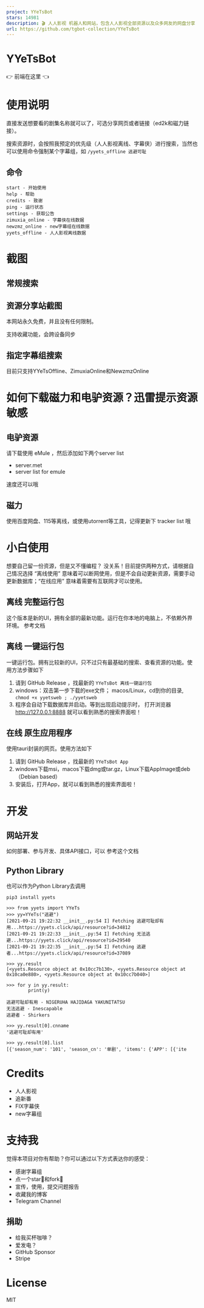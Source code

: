 ```yaml
---
project: YYeTsBot
stars: 14981
description: 🎬 人人影视 机器人和网站，包含人人影视全部资源以及众多网友的网盘分享
url: https://github.com/tgbot-collection/YYeTsBot
---
```


YYeTsBot
========

👉 前端在这里 👈

使用说明
====

直接发送想要看的剧集名称就可以了，可选分享网页或者链接（ed2k和磁力链接）。

搜索资源时，会按照我预定的优先级（人人影视离线、字幕侠）进行搜索，当然也可以使用命令强制某个字幕组，如 `/yyets_offline 逃避可耻`

命令
--

```
start - 开始使用
help - 帮助
credits - 致谢
ping - 运行状态
settings - 获取公告
zimuxia_online - 字幕侠在线数据  
newzmz_online - new字幕组在线数据 
yyets_offline - 人人影视离线数据
```

截图
==

常规搜索
----

资源分享站截图
-------

本网站永久免费，并且没有任何限制。

支持收藏功能，会跨设备同步

指定字幕组搜索
-------

目前只支持YYeTsOffline、ZimuxiaOnline和NewzmzOnline

如何下载磁力和电驴资源？迅雷提示资源敏感
====================

电驴资源
----

请下载使用 eMule ，然后添加如下两个server list

-   server.met
-   server list for emule

速度还可以哦

磁力
--

使用百度网盘、115等离线，或使用utorrent等工具，记得更新下 tracker list 哦

小白使用
====

想要自己留一份资源，但是又不懂编程？ 没关系！目前提供两种方式，请根据自己情况选择 “离线使用” 意味着可以断网使用，但是不会自动更新资源，需要手动更新数据库；“在线应用” 意味着需要有互联网才可以使用。

离线 完整运行包
--------

这个版本是新的UI，拥有全部的最新功能。运行在你本地的电脑上，不依赖外界环境。 参考文档

离线 一键运行包
--------

一键运行包。拥有比较新的UI，只不过只有最基础的搜索、查看资源的功能。使用方法步骤如下

1.  请到 GitHub Release ，找最新的 `YYeTsBot 离线一键运行包`
2.  windows：双击第一步下载的exe文件； macos/Linux，cd到你的目录, `chmod +x yyetsweb ; ./yyetsweb`
3.  程序会自动下载数据库并启动。等到出现启动提示时， 打开浏览器 http://127.0.0.1:8888 就可以看到熟悉的搜索界面啦！

在线 原生应用程序
---------

使用tauri封装的网页。使用方法如下

1.  请到 GitHub Release ，找最新的 `YYeTsBot App`
2.  windows下载msi，macos下载dmg或tar.gz，Linux下载AppImage或deb（Debian based）
3.  安装后，打开App，就可以看到熟悉的搜索界面啦！

开发
==

网站开发
----

如何部署、参与开发、具体API接口，可以 参考这个文档

Python Library
--------------

也可以作为Python Library去调用

`pip3 install yyets`

```
>>> from yyets import YYeTs
>>> yy=YYeTs("逃避")
[2021-09-21 19:22:32 __init__.py:54 I] Fetching 逃避可耻却有用...https://yyets.click/api/resource?id=34812
[2021-09-21 19:22:33 __init__.py:54 I] Fetching 无法逃避...https://yyets.click/api/resource?id=29540
[2021-09-21 19:22:35 __init__.py:54 I] Fetching 逃避者...https://yyets.click/api/resource?id=37089

>>> yy.result
[<yyets.Resource object at 0x10cc7b130>, <yyets.Resource object at 0x10ca0e880>, <yyets.Resource object at 0x10cc7b040>]

>>> for y in yy.result:
        print(y)
    
逃避可耻却有用 - NIGERUHA HAJIDAGA YAKUNITATSU
无法逃避 - Inescapable
逃避者 - Shirkers

>>> yy.result[0].cnname
'逃避可耻却有用'

>>> yy.result[0].list
[{'season_num': '101', 'season_cn': '单剧', 'items': {'APP': [{'ite
```

Credits
=======

-   人人影视
-   追新番
-   FIX字幕侠
-   new字幕组

支持我
===

觉得本项目对你有帮助？你可以通过以下方式表达你的感受：

-   感谢字幕组
-   点一个star🌟和fork🍴
-   宣传，使用，提交问题报告
-   收藏我的博客
-   Telegram Channel

捐助
--

-   给我买杯咖啡？
-   爱发电？
-   GitHub Sponsor
-   Stripe

License
=======

MIT
